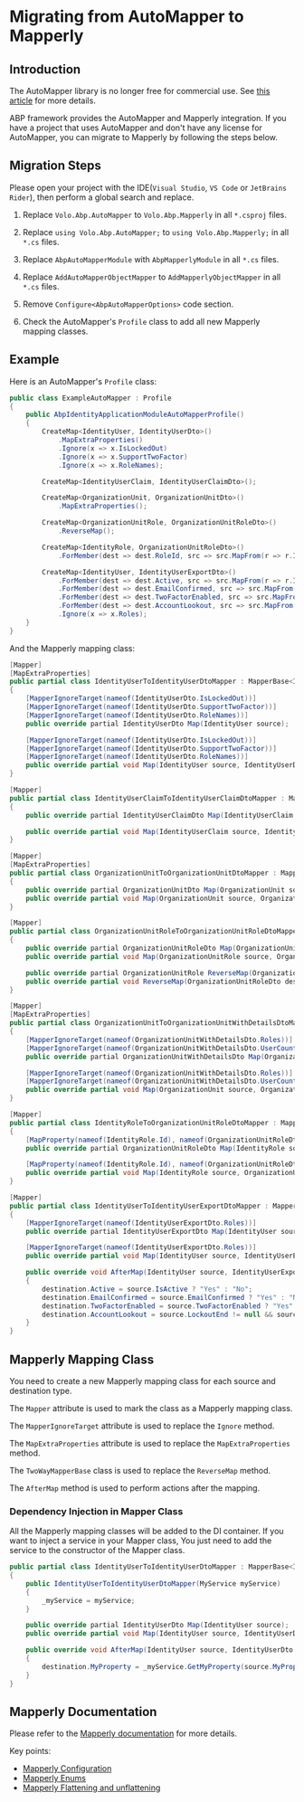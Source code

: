 # Migrating from AutoMapper to Mapperly

## Introduction

The AutoMapper library is no longer free for commercial use. See [this article](https://www.jimmybogard.com/automapper-and-mediatr-going-commercial/) for more details.

ABP framework provides the AutoMapper and Mapperly integration. If you have a project that uses AutoMapper and don't have any license for AutoMapper, you can migrate to Mapperly by following the steps below.

## Migration Steps

Please open your project with the IDE(`Visual Studio`, `VS Code` or `JetBrains Rider`), then perform a global search and replace.

1. Replace `Volo.Abp.AutoMapper` to `Volo.Abp.Mapperly` in all `*.csproj` files.

2. Replace `using Volo.Abp.AutoMapper;` to `using Volo.Abp.Mapperly;` in all `*.cs` files.

3. Replace `AbpAutoMapperModule` with `AbpMapperlyModule` in all `*.cs` files.

4. Replace `AddAutoMapperObjectMapper` to `AddMapperlyObjectMapper` in all `*.cs` files.

5. Remove `Configure<AbpAutoMapperOptions>` code section.

6. Check the AutoMapper's `Profile` class to add all new Mapperly mapping classes.

## Example

Here is an AutoMapper's `Profile` class:

```csharp
public class ExampleAutoMapper : Profile
{
    public AbpIdentityApplicationModuleAutoMapperProfile()
    {
        CreateMap<IdentityUser, IdentityUserDto>()
            .MapExtraProperties()
            .Ignore(x => x.IsLockedOut)
            .Ignore(x => x.SupportTwoFactor)
            .Ignore(x => x.RoleNames);

        CreateMap<IdentityUserClaim, IdentityUserClaimDto>();

        CreateMap<OrganizationUnit, OrganizationUnitDto>()
            .MapExtraProperties();

		CreateMap<OrganizationUnitRole, OrganizationUnitRoleDto>()
			.ReverseMap();

        CreateMap<IdentityRole, OrganizationUnitRoleDto>()
            .ForMember(dest => dest.RoleId, src => src.MapFrom(r => r.Id));

        CreateMap<IdentityUser, IdentityUserExportDto>()
            .ForMember(dest => dest.Active, src => src.MapFrom(r => r.IsActive ? "Yes" : "No"))
            .ForMember(dest => dest.EmailConfirmed, src => src.MapFrom(r => r.EmailConfirmed ? "Yes" : "No"))
            .ForMember(dest => dest.TwoFactorEnabled, src => src.MapFrom(r => r.TwoFactorEnabled ? "Yes" : "No"))
            .ForMember(dest => dest.AccountLookout, src => src.MapFrom(r => r.LockoutEnd != null && r.LockoutEnd > DateTime.UtcNow ? "Yes" : "No"))
            .Ignore(x => x.Roles);
    }
}
```

And the Mapperly mapping class:

```csharp
[Mapper]
[MapExtraProperties]
public partial class IdentityUserToIdentityUserDtoMapper : MapperBase<IdentityUser, IdentityUserDto>
{
    [MapperIgnoreTarget(nameof(IdentityUserDto.IsLockedOut))]
    [MapperIgnoreTarget(nameof(IdentityUserDto.SupportTwoFactor))]
    [MapperIgnoreTarget(nameof(IdentityUserDto.RoleNames))]
    public override partial IdentityUserDto Map(IdentityUser source);

    [MapperIgnoreTarget(nameof(IdentityUserDto.IsLockedOut))]
    [MapperIgnoreTarget(nameof(IdentityUserDto.SupportTwoFactor))]
    [MapperIgnoreTarget(nameof(IdentityUserDto.RoleNames))]
    public override partial void Map(IdentityUser source, IdentityUserDto destination);
}

[Mapper]
public partial class IdentityUserClaimToIdentityUserClaimDtoMapper : MapperBase<IdentityUserClaim, IdentityUserClaimDto>
{
    public override partial IdentityUserClaimDto Map(IdentityUserClaim source);

    public override partial void Map(IdentityUserClaim source, IdentityUserClaimDto destination);
}

[Mapper]
[MapExtraProperties]
public partial class OrganizationUnitToOrganizationUnitDtoMapper : MapperBase<OrganizationUnit, OrganizationUnitDto>
{
    public override partial OrganizationUnitDto Map(OrganizationUnit source);
    public override partial void Map(OrganizationUnit source, OrganizationUnitDto destination);
}

[Mapper]
public partial class OrganizationUnitRoleToOrganizationUnitRoleDtoMapper : TwoWayMapperBase<OrganizationUnitRole, OrganizationUnitRoleDto>
{
    public override partial OrganizationUnitRoleDto Map(OrganizationUnitRole source);
    public override partial void Map(OrganizationUnitRole source, OrganizationUnitRoleDto destination);

    public override partial OrganizationUnitRole ReverseMap(OrganizationUnitRoleDto destination);
    public override partial void ReverseMap(OrganizationUnitRoleDto destination, OrganizationUnitRole source);
}

[Mapper]
[MapExtraProperties]
public partial class OrganizationUnitToOrganizationUnitWithDetailsDtoMapper : MapperBase<OrganizationUnit, OrganizationUnitWithDetailsDto>
{
    [MapperIgnoreTarget(nameof(OrganizationUnitWithDetailsDto.Roles))]
    [MapperIgnoreTarget(nameof(OrganizationUnitWithDetailsDto.UserCount))]
    public override partial OrganizationUnitWithDetailsDto Map(OrganizationUnit source);

    [MapperIgnoreTarget(nameof(OrganizationUnitWithDetailsDto.Roles))]
    [MapperIgnoreTarget(nameof(OrganizationUnitWithDetailsDto.UserCount))]
    public override partial void Map(OrganizationUnit source, OrganizationUnitWithDetailsDto destination);
}

[Mapper]
public partial class IdentityRoleToOrganizationUnitRoleDtoMapper : MapperBase<IdentityRole, OrganizationUnitRoleDto>
{
    [MapProperty(nameof(IdentityRole.Id), nameof(OrganizationUnitRoleDto.RoleId))]
    public override partial OrganizationUnitRoleDto Map(IdentityRole source);

    [MapProperty(nameof(IdentityRole.Id), nameof(OrganizationUnitRoleDto.RoleId))]
    public override partial void Map(IdentityRole source, OrganizationUnitRoleDto destination);
}

[Mapper]
public partial class IdentityUserToIdentityUserExportDtoMapper : MapperBase<IdentityUser, IdentityUserExportDto>
{
    [MapperIgnoreTarget(nameof(IdentityUserExportDto.Roles))]
    public override partial IdentityUserExportDto Map(IdentityUser source);

    [MapperIgnoreTarget(nameof(IdentityUserExportDto.Roles))]
    public override partial void Map(IdentityUser source, IdentityUserExportDto destination);

    public override void AfterMap(IdentityUser source, IdentityUserExportDto destination)
    {
        destination.Active = source.IsActive ? "Yes" : "No";
        destination.EmailConfirmed = source.EmailConfirmed ? "Yes" : "No";
        destination.TwoFactorEnabled = source.TwoFactorEnabled ? "Yes" : "No";
        destination.AccountLookout = source.LockoutEnd != null && source.LockoutEnd > DateTime.UtcNow ? "Yes" : "No";
    }
}
```

## Mapperly Mapping Class

You need to create a new Mapperly mapping class for each source and destination type.

The `Mapper` attribute is used to mark the class as a Mapperly mapping class.

The `MapperIgnoreTarget` attribute is used to replace the `Ignore` method.

The `MapExtraProperties` attribute is used to replace the `MapExtraProperties` method.

The `TwoWayMapperBase` class is used to replace the `ReverseMap` method.

The `AfterMap` method is used to perform actions after the mapping.

### Dependency Injection in Mapper Class

All the Mapperly mapping classes will be added to the DI container. If you want to inject a service in your Mapper class, You just need to add the service to the constructor of the Mapper class.

```csharp
public partial class IdentityUserToIdentityUserDtoMapper : MapperBase<IdentityUser, IdentityUserDto>
{
    public IdentityUserToIdentityUserDtoMapper(MyService myService)
    {
        _myService = myService;
    }

    public override partial IdentityUserDto Map(IdentityUser source);
    public override partial void Map(IdentityUser source, IdentityUserDto destination);

    public override void AfterMap(IdentityUser source, IdentityUserDto destination)
    {
        destination.MyProperty = _myService.GetMyProperty(source.MyProperty);
    }
}
```

## Mapperly Documentation

Please refer to the [Mapperly documentation](https://mapperly.riok.app/docs/intro/) for more details.

Key points:

- [Mapperly Configuration](https://mapperly.riok.app/docs/configuration/mapper/)
- [Mapperly Enums](https://mapperly.riok.app/docs/configuration/enum/)
- [Mapperly Flattening and unflattening](https://mapperly.riok.app/docs/configuration/flattening/)
